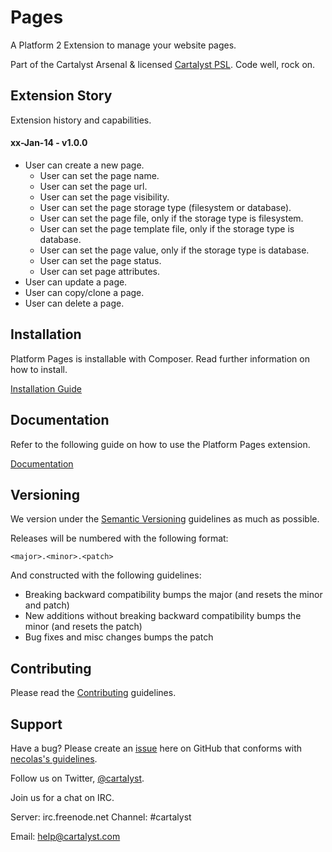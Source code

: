 # Pages

A Platform 2 Extension to manage your website pages.

Part of the Cartalyst Arsenal & licensed [Cartalyst PSL](license.txt). Code well, rock on.

## Extension Story

Extension history and capabilities.

#### xx-Jan-14 - v1.0.0

- User can create a new page.
	- User can set the page name.
	- User can set the page url.
	- User can set the page visibility.
	- User can set the page storage type (filesystem or database).
	- User can set the page file, only if the storage type is filesystem.
	- User can set the page template file, only if the storage type is database.
	- User can set the page value, only if the storage type is database.
	- User can set the page status.
	- User can set page attributes.
- User can update a page.
- User can copy/clone a page.
- User can delete a page.

## Installation

Platform Pages is installable with Composer. Read further information on how to install.

[Installation Guide](https://cartalyst.com/manual/platform-pages/1.0#installation)

## Documentation

Refer to the following guide on how to use the Platform Pages extension.

[Documentation](https://cartalyst.com/manual/platform-pages/1.0)

## Versioning

We version under the [Semantic Versioning](http://semver.org/) guidelines as much as possible.

Releases will be numbered with the following format:

`<major>.<minor>.<patch>`

And constructed with the following guidelines:

* Breaking backward compatibility bumps the major (and resets the minor and patch)
* New additions without breaking backward compatibility bumps the minor (and resets the patch)
* Bug fixes and misc changes bumps the patch

## Contributing

Please read the [Contributing](contributing.md) guidelines.

## Support

Have a bug? Please create an [issue](https://github.com/cartalyst/platform-pages/issues) here on GitHub that conforms with [necolas's guidelines](https://github.com/necolas/issue-guidelines).

Follow us on Twitter, [@cartalyst](http://twitter.com/cartalyst).

Join us for a chat on IRC.

Server: irc.freenode.net
Channel: #cartalyst

Email: help@cartalyst.com
